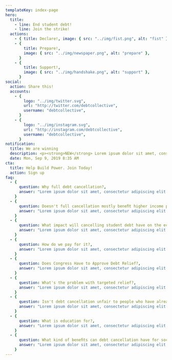 ```yaml
---
templateKey: index-page
hero:
  title:
    - line: End student debt!
    - line: Join the strike!
  actions:
    - { title: Declare!, image: { src: "../img/fist.png", alt: "fist" } }
    - {
        title: Prepare!,
        image: { src: "../img/newspaper.png", alt: "prepare" },
      }
    - {
        title: Support!,
        image: { src: "../img/handshake.png", alt: "support" },
      }
social:
  action: Share this!
  accounts:
    - {
        logo: "../img/twitter.svg",
        url: "http://twitter.com/debtcollective",
        username: "debtcollective",
      }
    - {
        logo: "../img/instagram.svg",
        url: "http://instagram.com/debtcollective",
        username: "debtcollective",
      }
notification:
  title: We are winning
  description: <p><strong>NEW</strong> Lorem ipsum dolor sit amet, consectetur adipiscin elit. Ut consequat sapien a rhoncus convallis.</p>
  date: Mon, Sep 9, 2019 8:35 AM
cta:
  title: Help Build Power. Join Today!
  action: Sign up
faq:
  - {
      question: Why full debt cancellation?,
      answer: "Lorem ipsum dolor sit amet, consectetur adipiscing elit. Vestibulum hendrerit, erat id feugiat lobortis, enim nulla pretium ex, eu auctor lacus eros in tortor. Sed justo metus, sodales et lobortis id, sodales at nulla. In sed iaculis dui. Mauris rhoncus convallis augue in volutpat. Aliquam sodales tellus nec neque pretium, at auctor felis condimentum. Maecenas placerat vestibulum tortor, nec consectetur nulla laoreet id. Pellentesque vel velit pulvinar, blandit ex nec, tempus diam. Phasellus dui massa, tincidunt et dictum vel, consequat sed nisi. Mauris dapibus nunc sed neque molestie imperdiet. In aliquam rhoncus metus eget ornare."
    }
  - {
      question: Doesn't full cancellation mostly beneﬁt higher income people?,
      answer: "Lorem ipsum dolor sit amet, consectetur adipiscing elit. Vestibulum hendrerit, erat id feugiat lobortis, enim nulla pretium ex, eu auctor lacus eros in tortor. Sed justo metus, sodales et lobortis id, sodales at nulla. In sed iaculis dui. Mauris rhoncus convallis augue in volutpat. Aliquam sodales tellus nec neque pretium, at auctor felis condimentum. Maecenas placerat vestibulum tortor, nec consectetur nulla laoreet id. Pellentesque vel velit pulvinar, blandit ex nec, tempus diam. Phasellus dui massa, tincidunt et dictum vel, consequat sed nisi. Mauris dapibus nunc sed neque molestie imperdiet. In aliquam rhoncus metus eget ornare."
    }
  - {
      question: What impact will cancelling student debt have on the economy?,
      answer: "Lorem ipsum dolor sit amet, consectetur adipiscing elit. Vestibulum hendrerit, erat id feugiat lobortis, enim nulla pretium ex, eu auctor lacus eros in tortor. Sed justo metus, sodales et lobortis id, sodales at nulla. In sed iaculis dui. Mauris rhoncus convallis augue in volutpat. Aliquam sodales tellus nec neque pretium, at auctor felis condimentum. Maecenas placerat vestibulum tortor, nec consectetur nulla laoreet id. Pellentesque vel velit pulvinar, blandit ex nec, tempus diam. Phasellus dui massa, tincidunt et dictum vel, consequat sed nisi. Mauris dapibus nunc sed neque molestie imperdiet. In aliquam rhoncus metus eget ornare."
    }
  - {
      question: How do we pay for it?,
      answer: "Lorem ipsum dolor sit amet, consectetur adipiscing elit. Vestibulum hendrerit, erat id feugiat lobortis, enim nulla pretium ex, eu auctor lacus eros in tortor. Sed justo metus, sodales et lobortis id, sodales at nulla. In sed iaculis dui. Mauris rhoncus convallis augue in volutpat. Aliquam sodales tellus nec neque pretium, at auctor felis condimentum. Maecenas placerat vestibulum tortor, nec consectetur nulla laoreet id. Pellentesque vel velit pulvinar, blandit ex nec, tempus diam. Phasellus dui massa, tincidunt et dictum vel, consequat sed nisi. Mauris dapibus nunc sed neque molestie imperdiet. In aliquam rhoncus metus eget ornare."
    }
  - {
      question: Does Congress Have to Approve Debt Relief?,
      answer: "Lorem ipsum dolor sit amet, consectetur adipiscing elit. Vestibulum hendrerit, erat id feugiat lobortis, enim nulla pretium ex, eu auctor lacus eros in tortor. Sed justo metus, sodales et lobortis id, sodales at nulla. In sed iaculis dui. Mauris rhoncus convallis augue in volutpat. Aliquam sodales tellus nec neque pretium, at auctor felis condimentum. Maecenas placerat vestibulum tortor, nec consectetur nulla laoreet id. Pellentesque vel velit pulvinar, blandit ex nec, tempus diam. Phasellus dui massa, tincidunt et dictum vel, consequat sed nisi. Mauris dapibus nunc sed neque molestie imperdiet. In aliquam rhoncus metus eget ornare."
    }
  - {
      question: What's the problem with targeted relief?,
      answer: "Lorem ipsum dolor sit amet, consectetur adipiscing elit. Vestibulum hendrerit, erat id feugiat lobortis, enim nulla pretium ex, eu auctor lacus eros in tortor. Sed justo metus, sodales et lobortis id, sodales at nulla. In sed iaculis dui. Mauris rhoncus convallis augue in volutpat. Aliquam sodales tellus nec neque pretium, at auctor felis condimentum. Maecenas placerat vestibulum tortor, nec consectetur nulla laoreet id. Pellentesque vel velit pulvinar, blandit ex nec, tempus diam. Phasellus dui massa, tincidunt et dictum vel, consequat sed nisi. Mauris dapibus nunc sed neque molestie imperdiet. In aliquam rhoncus metus eget ornare."
    }
  - {
      question: Isn't debt cancellation unfair to people who have already paid back all of their student loans?,
      answer: "Lorem ipsum dolor sit amet, consectetur adipiscing elit. Vestibulum hendrerit, erat id feugiat lobortis, enim nulla pretium ex, eu auctor lacus eros in tortor. Sed justo metus, sodales et lobortis id, sodales at nulla. In sed iaculis dui. Mauris rhoncus convallis augue in volutpat. Aliquam sodales tellus nec neque pretium, at auctor felis condimentum. Maecenas placerat vestibulum tortor, nec consectetur nulla laoreet id. Pellentesque vel velit pulvinar, blandit ex nec, tempus diam. Phasellus dui massa, tincidunt et dictum vel, consequat sed nisi. Mauris dapibus nunc sed neque molestie imperdiet. In aliquam rhoncus metus eget ornare."
    }
  - {
      question: What is education for?,
      answer: "Lorem ipsum dolor sit amet, consectetur adipiscing elit. Vestibulum hendrerit, erat id feugiat lobortis, enim nulla pretium ex, eu auctor lacus eros in tortor. Sed justo metus, sodales et lobortis id, sodales at nulla. In sed iaculis dui. Mauris rhoncus convallis augue in volutpat. Aliquam sodales tellus nec neque pretium, at auctor felis condimentum. Maecenas placerat vestibulum tortor, nec consectetur nulla laoreet id. Pellentesque vel velit pulvinar, blandit ex nec, tempus diam. Phasellus dui massa, tincidunt et dictum vel, consequat sed nisi. Mauris dapibus nunc sed neque molestie imperdiet. In aliquam rhoncus metus eget ornare."
    }
  - {
      question: What kind of beneﬁts can debt cancellation have for society and the economy?,
      answer: "Lorem ipsum dolor sit amet, consectetur adipiscing elit. Vestibulum hendrerit, erat id feugiat lobortis, enim nulla pretium ex, eu auctor lacus eros in tortor. Sed justo metus, sodales et lobortis id, sodales at nulla. In sed iaculis dui. Mauris rhoncus convallis augue in volutpat. Aliquam sodales tellus nec neque pretium, at auctor felis condimentum. Maecenas placerat vestibulum tortor, nec consectetur nulla laoreet id. Pellentesque vel velit pulvinar, blandit ex nec, tempus diam. Phasellus dui massa, tincidunt et dictum vel, consequat sed nisi. Mauris dapibus nunc sed neque molestie imperdiet. In aliquam rhoncus metus eget ornare."
    }
---
```

